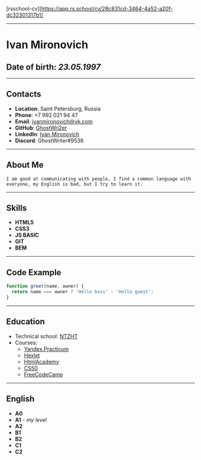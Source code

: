 [rsschool-cv][https://app.rs.school/cv/28c831cd-3464-4a52-a20f-dc32301317b1]

---

# Ivan Mironovich

## **Date of birth**: _23.05.1997_

---

## Contacts

- **Location**: Saint Petersburg, Russia
- **Phone**: +7 992 021 94 47
- **Email**: ivanmironovich@vk.com
- **GitHub**: [GhostWri2er](https://github.com/GhostWri2er)
- **LinkedIn**: [Ivan Mironovich](https://www.linkedin.com/in/ivan-mironovich-99aab3223/)
- **Discord**: GhostWriter#9536

---

## About Me

`I am good at communicating with people, I find a common language with everyone, my English is bad, but I try to learn it.`

---

## Skills

- **HTML5**
- **CSS3**
- **JS BASIC**
- **GIT**
- **BEM**

---

## Code Example

```javascript
function greet(name, owner) {
  return name === owner ? 'Hello boss' : 'Hello guest';
}
```

---

## Education

- Technical school: [NTZHT](http://www.xn--f1anpb.xn--p1ai/)
- Courses:
  - [Yandex.Practicum](https://practicum.yandex.ru/web/)
  - [Hexlet](https://ru.hexlet.io/)
  - [HtmlAcademy](https://htmlacademy.ru/study)
  - [CS50](https://www.youtube.com/watch?v=Sy_wba7l1UU&list=PLawfWYMUziZqyUL5QDLVbe3j5BKWj42E5)
  - [FreeCodeCamp](https://www.freecodecamp.org/)

---

## English

- **A0**
- **A1** - _my level_
- **A2**
- **B1**
- **B2**
- **C1**
- **C2**


